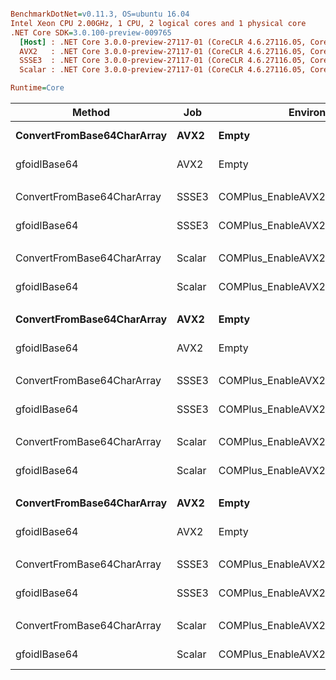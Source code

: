 ``` ini

BenchmarkDotNet=v0.11.3, OS=ubuntu 16.04
Intel Xeon CPU 2.00GHz, 1 CPU, 2 logical cores and 1 physical core
.NET Core SDK=3.0.100-preview-009765
  [Host] : .NET Core 3.0.0-preview-27117-01 (CoreCLR 4.6.27116.05, CoreFX 4.7.18.56608), 64bit RyuJIT
  AVX2   : .NET Core 3.0.0-preview-27117-01 (CoreCLR 4.6.27116.05, CoreFX 4.7.18.56608), 64bit RyuJIT
  SSSE3  : .NET Core 3.0.0-preview-27117-01 (CoreCLR 4.6.27116.05, CoreFX 4.7.18.56608), 64bit RyuJIT
  Scalar : .NET Core 3.0.0-preview-27117-01 (CoreCLR 4.6.27116.05, CoreFX 4.7.18.56608), 64bit RyuJIT

Runtime=Core  

```
|                     Method |    Job |                       EnvironmentVariables | DataLen |        Mean |       Error |      StdDev | Ratio | RatioSD |
|--------------------------- |------- |------------------------------------------- |-------- |------------:|------------:|------------:|------:|--------:|
| **ConvertFromBase64CharArray** |   **AVX2** |                                      **Empty** |       **5** |   **100.45 ns** |   **1.5381 ns** |   **1.4387 ns** |  **1.00** |    **0.00** |
|               gfoidlBase64 |   AVX2 |                                      Empty |       5 |    60.69 ns |   1.1294 ns |   1.0564 ns |  0.60 |    0.01 |
|                            |        |                                            |         |             |             |             |       |         |
| ConvertFromBase64CharArray |  SSSE3 |                       COMPlus_EnableAVX2=0 |       5 |   101.78 ns |   1.3445 ns |   1.2576 ns |  1.00 |    0.00 |
|               gfoidlBase64 |  SSSE3 |                       COMPlus_EnableAVX2=0 |       5 |    60.03 ns |   1.2012 ns |   1.1236 ns |  0.59 |    0.01 |
|                            |        |                                            |         |             |             |             |       |         |
| ConvertFromBase64CharArray | Scalar | COMPlus_EnableAVX2=0,COMPlus_EnableSSSE3=0 |       5 |    97.79 ns |   2.0844 ns |   2.9894 ns |  1.00 |    0.00 |
|               gfoidlBase64 | Scalar | COMPlus_EnableAVX2=0,COMPlus_EnableSSSE3=0 |       5 |    59.39 ns |   0.4564 ns |   0.4269 ns |  0.60 |    0.02 |
|                            |        |                                            |         |             |             |             |       |         |
| **ConvertFromBase64CharArray** |   **AVX2** |                                      **Empty** |      **16** |   **156.60 ns** |   **3.1303 ns** |   **3.4793 ns** |  **1.00** |    **0.00** |
|               gfoidlBase64 |   AVX2 |                                      Empty |      16 |    71.64 ns |   0.5708 ns |   0.5340 ns |  0.46 |    0.01 |
|                            |        |                                            |         |             |             |             |       |         |
| ConvertFromBase64CharArray |  SSSE3 |                       COMPlus_EnableAVX2=0 |      16 |   158.57 ns |   2.8389 ns |   2.6555 ns |  1.00 |    0.00 |
|               gfoidlBase64 |  SSSE3 |                       COMPlus_EnableAVX2=0 |      16 |    69.00 ns |   1.3491 ns |   1.2620 ns |  0.44 |    0.01 |
|                            |        |                                            |         |             |             |             |       |         |
| ConvertFromBase64CharArray | Scalar | COMPlus_EnableAVX2=0,COMPlus_EnableSSSE3=0 |      16 |   158.52 ns |   2.7691 ns |   2.5902 ns |  1.00 |    0.00 |
|               gfoidlBase64 | Scalar | COMPlus_EnableAVX2=0,COMPlus_EnableSSSE3=0 |      16 |    78.68 ns |   1.4812 ns |   1.3855 ns |  0.50 |    0.01 |
|                            |        |                                            |         |             |             |             |       |         |
| **ConvertFromBase64CharArray** |   **AVX2** |                                      **Empty** |    **1000** | **5,367.08 ns** | **106.4836 ns** | **104.5811 ns** |  **1.00** |    **0.00** |
|               gfoidlBase64 |   AVX2 |                                      Empty |    1000 |   691.29 ns |  11.7365 ns |   9.1631 ns |  0.13 |    0.00 |
|                            |        |                                            |         |             |             |             |       |         |
| ConvertFromBase64CharArray |  SSSE3 |                       COMPlus_EnableAVX2=0 |    1000 | 5,379.58 ns |  92.1243 ns |  86.1731 ns |  1.00 |    0.00 |
|               gfoidlBase64 |  SSSE3 |                       COMPlus_EnableAVX2=0 |    1000 |   469.94 ns |  10.8277 ns |  31.4131 ns |  0.08 |    0.00 |
|                            |        |                                            |         |             |             |             |       |         |
| ConvertFromBase64CharArray | Scalar | COMPlus_EnableAVX2=0,COMPlus_EnableSSSE3=0 |    1000 | 5,375.86 ns |  45.4937 ns |  42.5549 ns |  1.00 |    0.00 |
|               gfoidlBase64 | Scalar | COMPlus_EnableAVX2=0,COMPlus_EnableSSSE3=0 |    1000 | 1,653.16 ns |  32.1652 ns |  34.4164 ns |  0.31 |    0.01 |
